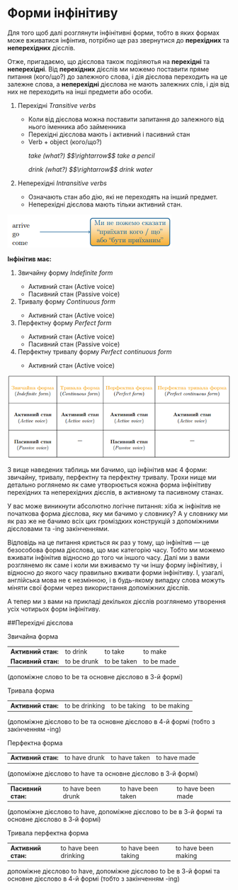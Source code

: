 # Форми iнфiнiтиву

<p>Для того щоб далі розглянути інфінітивні форми, тобто в яких формах може вживатися інфінтив, потрібно ще раз звернутися до <b>перехідних</b> та <b>неперехідних</b> дієслів.</p>

<p>Отже, пригадаємо, що дієслова також поділяютья на <b>перехідні</b> та <b>неперехідні</b>. Від <b>перехідних</b> дієслів ми можемо поставити пряме питання (кого/що?) до залежного слова, і дія дієслова переходить на це залежне слова, а <b>неперехідні</b> дієслова не мають залежних слів, і дія від них не переходить на інші предмети або особи.</p>

<ol>
<li>Перехідні <i>Transitive verbs</i></li>
<ul>
<li>Коли від дієслова можна поставити запитання до залежного від нього іменника або займенника</li>
<li>Перехідні дієслова мають і активний і пасивний стан</li>
<li>Verb + object (кого/що?)</li>
<p><i>take (what?) $$\rightarrow$$ take a pencil</i></p>
<p><i>drink (what?) $$\rightarrow$$ drink water</i></p>
</ul>
<li>Неперехідні <i>Intransitive verbs</i></li>
<ul>
<li>Означають стан або дію, які не переходять на інший предмет.</li>
<li>Неперехідні дієслова мають тільки активний стан.</li>
</ul>
</ol>

![](191_p1.png)

<p><b>Інфінітив має:</b></p>
<ol>
<li>Звичайну форму <i>Indefinite form</i></li>
<ul>
<li>Активний стан (Active voice)</li>
<li>Пасивний стан (Passive voice)</li>
</ul>
<li>Тривалу форму <i>Continuous form</i></li>
<ul>
<li>Активний стан (Active voice)</li>
</ul>
<li>Перфектну форму <i>Perfect form</i></li>
<ul>
<li>Активний стан (Active voice)</li>
<li>Пасивний стан (Passive voice)</li>
</ul>
<li>Перфектну тривалу форму <i>Perfect continuous form</i></li>
<ul>
<li>Активний стан (Active voice)</li>
</ul>
</ol>

![](191_p2.png)

<p>З вище наведених таблиць ми бачимо, що інфінітив має 4 форми: звичайну, тривалу, перфектну та перфектну тривалу. Трохи нище ми детально роглянемо як саме утворюється кожна форма інфінітиву перехідних та неперехідних дієслів, в активному та пасивному станах.</p>

<p>У вас може виникнути абсолютно логічне питання: хіба ж інфінітив не початкова форма дієслова, яку ми бачимо у словнику? А у словнику ми як раз же не бачимо всіх цих громіздких конструкцій з допоміжними дієсловами та -ing закінченнями.</p>

<p>Відповідь на це питання криється як раз у тому, що інфінітив —  це безособова форма дієслова, що має категорію часу. Тобто ми можемо вживати інфінітив відносно до того чи іншого часу.  Далі ми з вами розглянемо як саме і коли ми вживаємо ту чи іншу форму інфінітиву, і відносно до якого часу правильно вживати форми інфінітиву. І, узагалі, англійська мова не є незмінною, і в будь-якому випадку слова можуть міняти свої форми через використання допоміжних дієслів.</p>

<p>А тепер ми з вами на прикладі декількох дієслів розглянемо утворення усіх чотирьох форм інфінітиву.</p>

##Перехідні дієслова

<span class="p1">Звичайна форма</span>
<table>
<tr>
<td><b>Активний стан:</b></td>
<td>to drink</td>
<td>to take</td>
<td>to make</td>
</tr>
<tr>
<td><b>Пасивний стан:</b></td>
<td>to be drunk</td>
<td>to be taken</td>
<td>to be made</td>
</tr>
</table>

<p>(допоміжне слово to be та основне дієслово в 3-й формі)</p>

<span class="p1">Тривала форма</span>
<table>
<tr>
<td><b>Активний стан:</b></td>
<td>to be drinking</td>
<td>to be taking</td>
<td>to be making</td>
</tr>
</table>

<p>(допоміжне дієслово to be та основне дієслово в 4-й формі (тобто з закінченням -ing)</p>

<span class="p1">Перфектна форма</span>
<table>
<tr>
<td><b>Активний стан:</b></td>
<td>to have drunk</td>
<td>to have taken</td>
<td>to have made</td>
</tr>
</table>
<p>(допоміжне дієслово to have та основне дієслово в 3-й формі)</p>
<table>
<tr>
<td><b>Пасивний стан:</b></td>
<td>to have been drunk</td>
<td>to have been taken</td>
<td>to have been made</td>
</tr>
</table>

<p>(допоміжне дієслово  to have, допоміжне дієслово to be в 3-й формі та основне дієслово в 3-й формі)</p>

<span class="p1">Тривала перфектна форма</span>
<table>
<tr>
<td><b>Активний стан:</b></td>
<td>to have been drinking</td>
<td>to have been taking</td>
<td>to have been making</td>
</tr>
</table>
<p>допоміжне дієслово to have, допоміжне дієслово to be в 3-й формі та основне дієслово в 4-й формі (тобто з закінченням -ing)</p>

